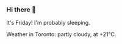 ### Hi there :wave:

It's Friday! I'm probably sleeping.

Weather in Toronto: partly cloudy, at +21°C.
